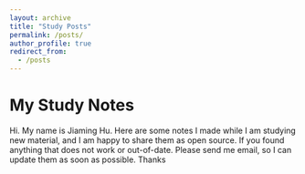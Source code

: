 ```yaml
---
layout: archive
title: "Study Posts"
permalink: /posts/
author_profile: true
redirect_from:
  - /posts
---
```


My Study Notes
======
Hi. My name is Jiaming Hu. Here are some notes I made while I am studying new material, and I am happy to share them as open source. If you found anything that does not work or out-of-date. Please send me email, so I can update them as soon as possible. Thanks
